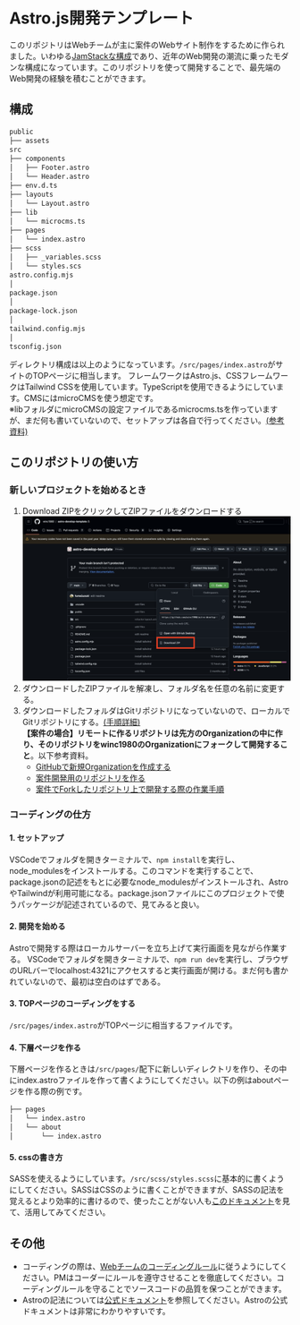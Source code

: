 # Astro.js開発テンプレート
このリポジトリはWebチームが主に案件のWebサイト制作をするために作られました。いわゆる[JamStackな構成](https://blog.microcms.io/jamstack-introduction/)であり、近年のWeb開発の潮流に乗ったモダンな構成になっています。このリポジトリを使って開発することで、最先端のWeb開発の経験を積むことができます。

## 構成
```
public
├── assets
src
├── components
│   ├── Footer.astro
│   └── Header.astro
├── env.d.ts
├── layouts
│   └── Layout.astro
├── lib
│   └── microcms.ts
├── pages
│   └── index.astro
├── scss
│   ├── _variables.scss
│   └── styles.scs
astro.config.mjs
│
package.json
│
package-lock.json
│
tailwind.config.mjs
│
tsconfig.json
```
ディレクトリ構成は以上のようになっています。``/src/pages/index.astro``がサイトのTOPページに相当します。
フレームワークはAstro.js、CSSフレームワークはTailwind CSSを使用しています。TypeScriptを使用できるようにしています。CMSにはmicroCMSを使う想定です。<br />
※libフォルダにmicroCMSの設定ファイルであるmicrocms.tsを作っていますが、まだ何も書いていないので、セットアップは各自で行ってください。[(参考資料)](https://blog.microcms.io/astro-microcms-introduction/)

## このリポジトリの使い方
### 新しいプロジェクトを始めるとき
1. Download ZIPをクリックしてZIPファイルをダウンロードする![](/public/assets/capture1.png)
2. ダウンロードしたZIPファイルを解凍し、フォルダ名を任意の名前に変更する。
3. ダウンロードしたフォルダはGitリポジトリになっていないので、ローカルでGitリポジトリにする。[(手順詳細)](https://quartz-broker-36d.notion.site/Git-git-init-12155209844380dc9dedc04db34f84fa?pvs=4)<br />**【案件の場合】リモートに作るリポジトリは先方のOrganizationの中に作り、そのリポジトリをwinc1980のOrganizationにフォークして開発すること**。以下参考資料。
   * [GitHubで新規Organizationを作成する](https://quartz-broker-36d.notion.site/GitHub-Organization-1215520984438061895cfa08978cbbf0?pvs=4)
   * [案件開発用のリポジトリを作る](https://quartz-broker-36d.notion.site/121552098443805bb20bc406c8b31fb6?pvs=4)
   * [案件でForkしたリポジトリ上で開発する際の作業手順](https://quartz-broker-36d.notion.site/Fork-12255209844380af8a45c299a2a44f3d?pvs=4)

### コーディングの仕方
#### 1. セットアップ
VSCodeでフォルダを開きターミナルで、``npm install``を実行し、node_modulesをインストールする。このコマンドを実行することで、package.jsonの記述をもとに必要なnode_modulesがインストールされ、AstroやTailwindが利用可能になる。package.jsonファイルにこのプロジェクトで使うパッケージが記述されているので、見てみると良い。
#### 2. 開発を始める
Astroで開発する際はローカルサーバーを立ち上げて実行画面を見ながら作業する。
VSCodeでフォルダを開きターミナルで、``npm run dev``を実行し、ブラウザのURLバーでlocalhost:4321にアクセスすると実行画面が開ける。まだ何も書かれていないので、最初は空白のはずである。
#### 3. TOPページのコーディングをする
``/src/pages/index.astro``がTOPページに相当するファイルです。
#### 4. 下層ページを作る
下層ページを作るときは``/src/pages/``配下に新しいディレクトリを作り、その中にindex.astroファイルを作って書くようにしてください。以下の例はaboutページを作る際の例です。
```
├── pages
│   └── index.astro
│   └── about
│       └── index.astro
``` 
#### 5. cssの書き方
SASSを使えるようにしています。``/src/scss/styles.scss``に基本的に書くようにしてください。SASSはCSSのように書くことができますが、SASSの記法を覚えるとより効率的に書けるので、使ったことがない人も[このドキュメント]()を見て、活用してみてください。

## その他
* コーディングの際は、[Webチームのコーディングルール](https://quartz-broker-36d.notion.site/Web-HTML-CSS-4cbfbb521256476b80e6aea309cb4920?pvs=4)に従うようにしてください。PMはコーダーにルールを遵守させることを徹底してください。コーディングルールを守ることでソースコードの品質を保つことができます。
* Astroの記法については[公式ドキュメント](https://docs.astro.build/ja/getting-started/)を参照してください。Astroの公式ドキュメントは非常にわかりやすいです。